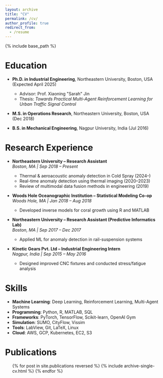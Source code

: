 ```yaml
---
layout: archive
title: "CV"
permalink: /cv/
author_profile: true
redirect_from:
  - /resume
---
```


{% include base_path %}

Education
======
* **Ph.D. in Industrial Engineering**, Northeastern University, Boston, USA (Expected April 2025)  
  * Advisor: Prof. Xiaoning "Sarah" Jin  
  * Thesis: *Towards Practical Multi-Agent Reinforcement Learning for Urban Traffic Signal Control*

* **M.S. in Operations Research**, Northeastern University, Boston, USA (Dec 2018)

* **B.S. in Mechanical Engineering**, Nagpur University, India (Jul 2016)

Research Experience
======
* **Northeastern University – Research Assistant**  
  *Boston, MA | Sep 2018 – Present*
  - Thermal & aeroacoustic anomaly detection in Cold Spray (2024–)
  - Real-time anomaly detection using thermal imaging (2020–2023)
  - Review of multimodal data fusion methods in engineering (2019)

* **Woods Hole Oceanographic Institution – Statistical Modeling Co-op**  
  *Woods Hole, MA | Jan 2018 – Aug 2018*
  - Developed inverse models for coral growth using R and MATLAB

* **Northeastern University – Research Assistant (Predictive Informatics Lab)**  
  *Boston, MA | Sep 2017 – Dec 2017*
  - Applied ML for anomaly detection in rail-suspension systems

* **Kinetic Gears Pvt. Ltd – Industrial Engineering Intern**  
  *Nagpur, India | Sep 2015 – May 2016*
  - Designed improved CNC fixtures and conducted stress/fatigue analysis
  
Skills
======
* **Machine Learning**: Deep Learning, Reinforcement Learning, Multi-Agent Systems  
* **Programming**: Python, R, MATLAB, SQL  
* **Frameworks**: PyTorch, TensorFlow, Scikit-learn, OpenAI Gym  
* **Simulation**: SUMO, CityFlow, Vissim  
* **Tools**: LabView, Git, LaTeX, Linux  
* **Cloud**: AWS, GCP, Kubernetes, EC2, S3

Publications
======
  <ul>{% for post in site.publications reversed %}
    {% include archive-single-cv.html %}
  {% endfor %}</ul>
  
<!-- Talks
======
  <ul>{% for post in site.talks reversed %}
    {% include archive-single-talk-cv.html  %}
  {% endfor %}</ul>
  
Teaching
======
  <ul>{% for post in site.teaching reversed %}
    {% include archive-single-cv.html %}
  {% endfor %}</ul>
  
Service and leadership
======
* Currently signed in to 43 different slack teams -->
